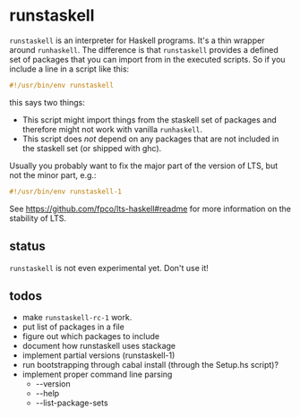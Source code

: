 # runstaskell

`runstaskell` is an interpreter for Haskell programs. It's a thin wrapper
around `runhaskell`.  The difference is that `runstaskell` provides a defined
set of packages that you can import from in the executed scripts. So if you
include a line in a script like this:

``` haskell
#!/usr/bin/env runstaskell
```

this says two things:

- This script might import things from the staskell set of packages and
  therefore might not work with vanilla `runhaskell`.
- This script does *not* depend on any packages that are not included in the
  staskell set (or shipped with ghc).

Usually you probably want to fix the major part of the version of LTS, but not the minor part, e.g.:
``` haskell
#!/usr/bin/env runstaskell-1
```
See https://github.com/fpco/lts-haskell#readme for more information on the stability of LTS.

## status

`runstaskell` is not even experimental yet. Don't use it!

## todos

- make `runstaskell-rc-1` work.
- put list of packages in a file
- figure out which packages to include
- document how runstaskell uses stackage
- implement partial versions (runstaskell-1)
- run bootstrapping through cabal install (through the Setup.hs script)?
- implement proper command line parsing
  - --version
  - --help
  - --list-package-sets

